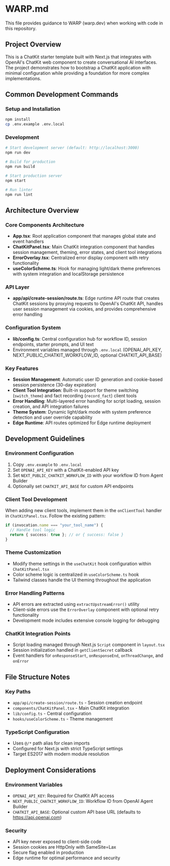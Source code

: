 # WARP.md

This file provides guidance to WARP (warp.dev) when working with code in this repository.

## Project Overview

This is a ChatKit starter template built with Next.js that integrates with OpenAI's ChatKit web component to create conversational AI interfaces. The project demonstrates how to bootstrap a ChatKit application with minimal configuration while providing a foundation for more complex implementations.

## Common Development Commands

### Setup and Installation
```bash
npm install
cp .env.example .env.local
```

### Development
```bash
# Start development server (default: http://localhost:3000)
npm run dev

# Build for production
npm run build

# Start production server
npm start

# Run linter
npm run lint
```

## Architecture Overview

### Core Components Architecture
- **App.tsx**: Root application component that manages global state and event handlers
- **ChatKitPanel.tsx**: Main ChatKit integration component that handles session management, theming, error states, and client tool integrations
- **ErrorOverlay.tsx**: Centralized error display component with retry functionality
- **useColorScheme.ts**: Hook for managing light/dark theme preferences with system integration and localStorage persistence

### API Layer
- **app/api/create-session/route.ts**: Edge runtime API route that creates ChatKit sessions by proxying requests to OpenAI's ChatKit API, handles user session management via cookies, and provides comprehensive error handling

### Configuration System
- **lib/config.ts**: Central configuration hub for workflow ID, session endpoints, starter prompts, and UI text
- Environment variables managed through `.env.local` (OPENAI_API_KEY, NEXT_PUBLIC_CHATKIT_WORKFLOW_ID, optional CHATKIT_API_BASE)

### Key Features
- **Session Management**: Automatic user ID generation and cookie-based session persistence (30-day expiration)
- **Client Tool Integration**: Built-in support for theme switching (`switch_theme`) and fact recording (`record_fact`) client tools
- **Error Handling**: Multi-layered error handling for script loading, session creation, and API integration failures
- **Theme System**: Dynamic light/dark mode with system preference detection and user override capability
- **Edge Runtime**: API routes optimized for Edge runtime deployment

## Development Guidelines

### Environment Configuration
1. Copy `.env.example` to `.env.local`
2. Set `OPENAI_API_KEY` with a ChatKit-enabled API key
3. Set `NEXT_PUBLIC_CHATKIT_WORKFLOW_ID` with your workflow ID from Agent Builder
4. Optionally set `CHATKIT_API_BASE` for custom API endpoints

### Client Tool Development
When adding new client tools, implement them in the `onClientTool` handler in `ChatKitPanel.tsx`. Follow the existing pattern:
```typescript
if (invocation.name === "your_tool_name") {
  // Handle tool logic
  return { success: true }; // or { success: false }
}
```

### Theme Customization
- Modify theme settings in the `useChatKit` hook configuration within `ChatKitPanel.tsx`
- Color scheme logic is centralized in `useColorScheme.ts` hook
- Tailwind classes handle the UI theming throughout the application

### Error Handling Patterns
- API errors are extracted using `extractUpstreamError()` utility
- Client-side errors use the `ErrorOverlay` component with optional retry functionality
- Development mode includes extensive console logging for debugging

### ChatKit Integration Points
- Script loading managed through Next.js `Script` component in `layout.tsx`
- Session initialization handled in `getClientSecret` callback
- Event handlers for `onResponseStart`, `onResponseEnd`, `onThreadChange`, and `onError`

## File Structure Notes

### Key Paths
- `app/api/create-session/route.ts` - Session creation endpoint
- `components/ChatKitPanel.tsx` - Main ChatKit integration
- `lib/config.ts` - Central configuration
- `hooks/useColorScheme.ts` - Theme management

### TypeScript Configuration
- Uses `@/*` path alias for clean imports
- Configured for Next.js with strict TypeScript settings
- Target ES2017 with modern module resolution

## Deployment Considerations

### Environment Variables
- `OPENAI_API_KEY`: Required for ChatKit API access
- `NEXT_PUBLIC_CHATKIT_WORKFLOW_ID`: Workflow ID from OpenAI Agent Builder
- `CHATKIT_API_BASE`: Optional custom API base URL (defaults to https://api.openai.com)

### Security
- API key never exposed to client-side code
- Session cookies are HttpOnly with SameSite=Lax
- Secure flag enabled in production
- Edge runtime for optimal performance and security
